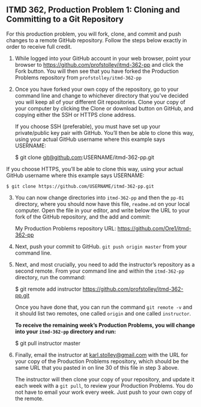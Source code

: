 ## ITMD 362, Production Problem 1: Cloning and Committing to a Git Repository

For this production problem, you will fork, clone, and commit and push changes to a
remote GitHub repository. Follow the steps below exactly in order to receive full credit.

1. While logged into your GitHub account in your web browser, point your browser to
   https://github.com/profstolley/itmd-362-pp and click the Fork button. You will then see
   that you have forked the Production Problems repository from `profstolley/itmd-362-pp`

2. Once you have forked your own copy of the repository, go to your command line and change to
   whichever directory that you’ve decided you will keep all of your different Git repositories.
   Clone your copy of your computer by clicking the Clone or download button on GitHub, and copying
   either the SSH or HTTPS clone address.

   If you choose SSH (preferable), you must have set up your private/public key pair with GitHub.
   You’ll then be able to clone this way, using your actual GitHub username where this example says
   USERNAME:

    $ git clone git@github.com:USERNAME/itmd-362-pp.git

  If you choose HTTPS, you’ll be able to clone this way, using your actual GitHub username where
  this example says USERNAME:

    $ git clone https://github.com/USERNAME/itmd-362-pp.git

3. You can now change directories into `itmd-362-pp` and then the `pp-01` directory, where you
   should now have this file, `readme.md` on your local computer. Open the file in your editor,
   and write below the URL to your fork of the GitHub repository, and the add and commit:

   My Production Problems repository URL: https://github.com/Ore1/itmd-362-pp

4. Next, push your commit to GitHub. `git push origin master` from your command line.

5. Next, and most crucially, you need to add the instructor’s repository as a second remote.
   From your command line and within the `itmd-362-pp` directory, run the command:

    $ git remote add instructor https://github.com/profstolley/itmd-362-pp.git

   Once you have done that, you can run the command `git remote -v` and it should list two remotes,
   one called `origin` and one called `instructor`.

   **To receive the remaining week’s Production Problems, you will change into your `itmd-362-pp`
   directory and run:**

    $ git pull instructor master

6. Finally, email the instructor at karl.stolley@gmail.com with the URL for your copy of the
   Production Problems repository, which should be the same URL that you pasted in on line 30 of
   this file in step 3 above.

   The instructor will then clone your copy of your repository, and update it each week with a
   `git pull`, to review your Production Problems. You do not have to email your work every week.
   Just push to your own copy of the remote.

